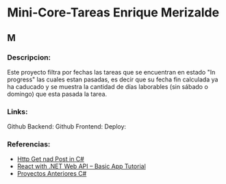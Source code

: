 # Mini-Core-Tareas Enrique Merizalde
## M

### Descripcion: 
Este proyecto filtra por fechas las tareas que se encuentran en estado "In progress" las cuales estan pasadas, es decir que su fecha fin calculada ya ha caducado y se muestra la cantidad de días laborables (sin sábado o domingo) que esta pasada la tarea. 

### Links: 
Github Backend: 
Github Frontend: 
Deploy: 

### Referencias: 
- [Http Get nad Post in C#](https://www.youtube.com/watch?v=Yi-O-HBGPeU)
- [React with .NET Web API – Basic App Tutorial](https://www.youtube.com/watch?v=4RKuyp_bOhY&t=41s)
- [Proyectos Anteriores C#](https://github.com/CHACHO617/)
